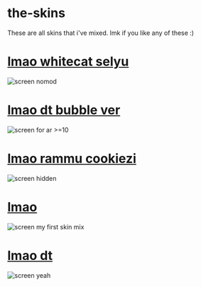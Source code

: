 # the-skins
These are all skins that i've mixed. lmk if you like any of these :)
# [lmao whitecat selyu](https://mega.nz/file/9joSzCqZ#D08r65Xla6VZj2RHJC-qSANNze8L0yf1A4vtiNCnWsQ)
![screen](https://i.imgur.com/0OzXPDu.png)
nomod
# [lmao dt bubble ver](https://mega.nz/file/Q7ZnhbTQ#0uHXgR7rrbqK5U7iC-_xtKC85MZuU3BiN0qXArEaBCs)
![screen](https://i.imgur.com/frDGViE.png)
for ar >=10
# [lmao rammu cookiezi](https://mega.nz/file/o3oxGAjI#4ThgYFZvE1shW-d3i4e5TbRf1L59weoG5-NumZMcLDg)
![screen](https://i.imgur.com/9NgiJeQ.png)
hidden
# [lmao](https://mega.nz/file/Fzw23TgK#I1cbfwGw-uVMvKSe-lXkiFqZ4FaB9Hk9PKBtXRF4q-0)
![screen](https://i.imgur.com/FK5iaqC.png)
my first skin mix
# [lmao dt](https://mega.nz/file/hygkzAxB#Gg5i07XcmGtrAqA8przkaw0gO7aKwY1p0Tma7GzAILY)
![screen](https://i.imgur.com/llx0ot9.png)
yeah
